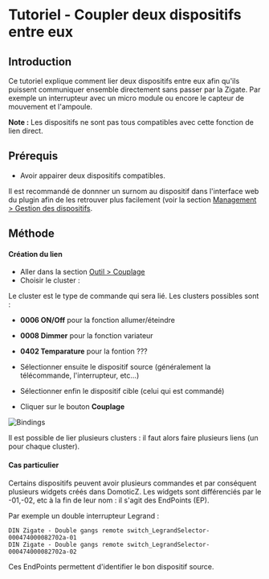 # Tutoriel - Coupler deux dispositifs entre eux


## Introduction

Ce tutoriel explique comment lier deux dispositifs entre eux afin qu'ils puissent communiquer ensemble directement sans passer par la Zigate. 
Par exemple un interrupteur avec un micro module ou encore le capteur de mouvement et l'ampoule.

__Note :__ Les dispositifs ne sont pas tous compatibles avec cette fonction de lien direct.

## Prérequis

* Avoir appairer deux dispositifs compatibles.

Il est recommandé de donnner un surnom au dispositif dans l'interface web du plugin afin de les retrouver plus facilement (voir la section [Management > Gestion des dispositifs](WebUI_Management.md#gestion-des-dispositifs).

## Méthode

#### Création du lien

* Aller dans la section [Outil > Couplage](WebUI_Outils.md#couplage)
* Choisir le cluster :

Le cluster est le type de commande qui sera lié. Les clusters possibles sont :
   * __0006 ON/Off__ pour la fonction allumer/éteindre
   * __0008 Dimmer__ pour la fonction variateur
   * __0402 Temparature__ pour la fontion ???
   
* Sélectionner ensuite le dispositif source (généralement la télécommande, l'interrupteur, etc...)
* Sélectionner enfin le dispositif cible (celui qui est commandé)
* Cliquer sur le bouton __Couplage__
   

![Bindings](..Images/Binding.png)

Il est possible de lier plusieurs clusters : il faut alors faire plusieurs liens (un pour chaque cluster).


#### Cas particulier

Certains dispositifs peuvent avoir plusieurs commandes et par conséquent plusieurs widgets créés dans DomoticZ. Les widgets sont différenciés par le -01,-02, etc à la fin de leur nom : il s'agit des EndPoints (EP).

Par exemple un double interrupteur Legrand : 
```
DIN Zigate - Double gangs remote switch_LegrandSelector-000474000082702a-01
DIN Zigate - Double gangs remote switch_LegrandSelector-000474000082702a-02
```

Ces EndPoints permettent d'identifier le bon dispositif source.
